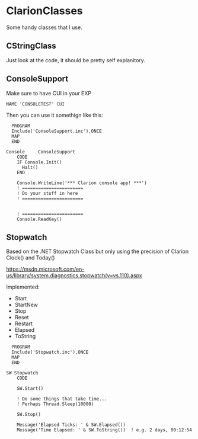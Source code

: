 # ClarionClasses
Some handy classes that I use.

## CStringClass

Just look at the code, it should be pretty self explanitory.

## ConsoleSupport

Make sure to have CUI in your EXP
```
NAME 'CONSOLETEST' CUI
```

Then you can use it somethign like this:

```
  PROGRAM
  Include('ConsoleSupport.inc'),ONCE
  MAP
  END

Console     ConsoleSupport
    CODE
    IF Console.Init() 
      Halt()
    END

    Console.WriteLine('*** Clarion console app! ***')
    ! =======================
    ! Do your stuff in here
    ! =======================
    
    
    ! =======================
    Console.ReadKey()
```

## Stopwatch

Based on the .NET Stopwatch Class but only using the precision of Clarion Clock() and Today()

https://msdn.microsoft.com/en-us/library/system.diagnostics.stopwatch(v=vs.110).aspx

Implemented:

* Start
* StartNew
* Stop
* Reset
* Restart
* Elapsed
* ToString

```
  PROGRAM
  Include('Stopwatch.inc'),ONCE
  MAP
  END

SW Stopwatch
    CODE

    SW.Start()

    ! Do some things that take time...
    ! Perhaps Thread.Sleep(10000)

    SW.Stop()

    Message('Elapsed Ticks: ' & SW.Elapsed())
    Message('Time Elapsed: ' & SW.ToString())  ! e.g. 2 days, 00:12:54
```